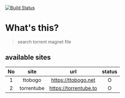[![Build Status](https://travis-ci.com/daite/torrent.svg?branch=main)](https://travis-ci.com/daite/torrent)
# What's this?
> search torrent magnet file
## available sites
| No |    site    |          url          | status |
|:--:|:----------:|:---------------------:|:------:|
|  1 |   ttobogo  |  https://ttobogo.net  |    O   |
|  2 | torrentube | https://torrentube.to |    O   |
